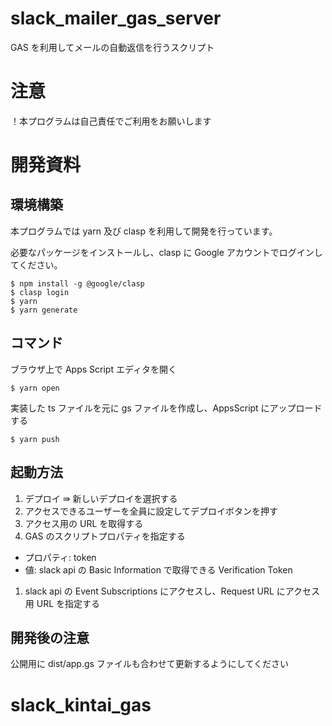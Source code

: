 # slack_mailer_gas_server

GAS を利用してメールの自動返信を行うスクリプト

# 注意

！本プログラムは自己責任でご利用をお願いします

# 開発資料

## 環境構築

本プログラムでは yarn 及び clasp を利用して開発を行っています。

必要なパッケージをインストールし、clasp に Google アカウントでログインしてください。

```
$ npm install -g @google/clasp
$ clasp login
$ yarn
$ yarn generate
```

## コマンド

ブラウザ上で Apps Script エディタを開く

```
$ yarn open
```

実装した ts ファイルを元に gs ファイルを作成し、AppsScript にアップロードする

```
$ yarn push
```

## 起動方法

1. デプロイ ⇛ 新しいデプロイを選択する
1. アクセスできるユーザーを全員に設定してデプロイボタンを押す
1. アクセス用の URL を取得する
1. GAS のスクリプトプロパティを指定する

- プロパティ: token
- 値: slack api の Basic Information で取得できる Verification Token

1. slack api の Event Subscriptions にアクセスし、Request URL にアクセス用 URL を指定する

## 開発後の注意

公開用に dist/app.gs ファイルも合わせて更新するようにしてください
# slack_kintai_gas
